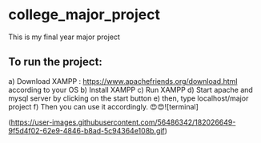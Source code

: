 # college_major_project
This is my final year major project

## To run the project:
a) Download XAMPP : https://www.apachefriends.org/download.html according to your OS
b) Install XAMPP
c) Run XAMPP
d) Start apache and mysql server by clicking on the start button
e) then, type localhost/major project 
f) Then you can use it accordingly. 😍😍![terminal]

(https://user-images.githubusercontent.com/56486342/182026649-9f5d4f02-62e9-4846-b8ad-5c94364e108b.gif)
